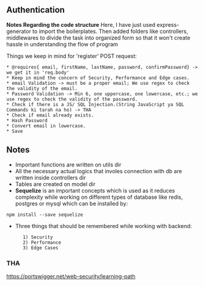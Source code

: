 ## Authentication

**Notes Regarding the code structure**
Here, I have just used express-generator to import the boilerplates.
Then added folders like controllers, middlewares to divide the task into organized form so that it won't create hassle in understanding the flow of program

Things we keep in mind for 'register' POST request:
```
* @requires{ email, firstName, lastName, password, confirmPassword} -> we get it in 'req.body'
* Keep in mind the concern of Security, Performance and Edge cases.
* email Validation -> must be a proper email; We use regex to check the validity of the email.
* Password Validation -> Min 6, one uppercase, one lowercase, etc.; we use regex to check the validity of the password.
* Check if there is a JS/ SQL Injection.(String JavaScript ya SQL Commands ki tarah na ho) -> THA
* Check if email already exists.
* Hash Password
* Convert email in lowercase.
* Save
```



## Notes
* Important functions are written on utils dir
* All the necessary actual logics that involes connection with db are written inside controllers dir
* Tables are created on model dir
* **Sequelize** is an important concepts which is used as it reduces complexity while working on different types of database like redis, postgres or mysql which can be installed by:
```
npm install --save sequelize
```

* Three things that should be remembered while working with backend:
```
      1) Security
      2) Performance
      3) Edge Cases
```

### THA
https://portswigger.net/web-security/learning-path

